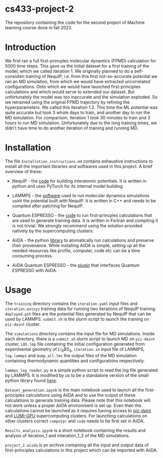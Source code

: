 # cs433-project-2
The repository containing the code for the second project of Machine learning course done in fall 2023.

# Introduction

We first ran a full first-princples molecular dynamics (FPMD) calculation for 5000 time steps. This gave us the initial dataset for a first training of the model, which we called iteration 1. We originally planned to do a self-consisten training of NequIP, i.e. from this first not-so-accurate potential we ran an MD simulation, from which we would have extracted uncorrelated configurations. Onto which we would have launched first-principles calculations and which would serve to extended our dataset. But unfortunately the model was too inaccurate and the simulation exploded. So we retrained using the original FPMD trajectory by refining the hyperparameters. We called this iteration 1.2. This time the ML potential was quite accurate but took 3 whole days to train, and another day to run the MD simulation. For comparison, iteration 1 took 30 minutes to train and 3 hours to run MD simulation. Unfortunately due to the long training times, we didn't have time to do another iteration of training and running MD.

# Installation 

The file `Installation_instructions.md` contains exhaustive instructions to install all the important libraries and softwares used in this project. A brief overview of these:

- NequIP - the [code](https://github.com/mir-group/nequip) for building interatomic potentials. It is written in python and uses PyTorch for its internal model building.

- LAMMPS - the [software](https://docs.lammps.org/Manual.html) used to run molecular dynamics simulations usint the potential built with NequIP. It is written in C++ and needs to be compiled after patching for NequIP.

- Quantum ESPRESSO - the [code](https://www.quantum-espresso.org/) to run first-princples calculations that are used to generate training data. It is written in Fortran and compiling it is not trivial. We strongly recommend using the solution provided natively by the supercomputing clusters.

- AiiDA - the python [library](https://aiida.readthedocs.io/projects/aiida-core/en/latest/) to atomatically run calculations and preserve their provenance. While installing AiiDA is simple, setting up all the needed resources like profile, computer, code etc can be a time consuming process. 

- AiiDA Quantum ESPRESSO - the [plugin](https://github.com/aiidateam/aiida-quantumespresso) that interfaces Quantum ESPRESSO with AiiDA. 


# Usage

The `training` directory contains the `iteration.yaml` input files and `iteration.extxyz` training data for running two iterations of NequIP training. `deployed.pth` files are the potential files generated by NequIP that can be used by LAMMPS. `submit.sh` is the slurm script to launch the training on `piz-daint` cluster. 

The `simulations` directory contains the input file for MD simulations. Inside each directory, there is a `submit.sh` slurm script to launch MD on `piz-daint` cluster, `LBS.lmp` file containing the initial configuration generated from experimental geometry of $Li_3BS_3$, `iteration.in` input file of LAMMPS, `log.lammps` and `dump_all.lmc` the output files of the MD simulation containing thermodynamic quantities and configurations respectively.

`lammps_log_reader.py` is a simple python script to read the log file generated by LAMMPS. It is modified by us to be a standalone version of the small python library found [here](https://github.com/henriasv/lammps-logfile).

`Dataset_generation.ipynb` is the main notebook used to launch all the first-principles calculations using AiiDA and to use the output of these calculations to generate training data. Please note that this notebook will not work unless a proper AiiDA environment is set up. Even then the calculations cannot be launched as it requires having access to [piz-daint](https://www.cscs.ch/computers/piz-daint) and [LUMI-GPU](https://www.lumi-supercomputer.eu/get-started-2021/users-in-switzerland/) supercomputing clusters. For launching calculations on other clusters correct `computer` and `code` needs to be first set in AiiDA.

`Results_analysis.ipynb` is a short notebook containing the results and analysis of iteration_1 and interation_1_2 of the MD simulations.

`project_2.aiida` is an archive containing all the input and output data of first-principles calculations in this project which can be imported with AiiDA.